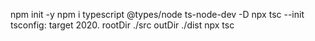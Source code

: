 npm init -y
npm i typescript @types/node ts-node-dev -D
npx tsc --init
tsconfig: target 2020. rootDir ./src outDir ./dist
npx tsc
